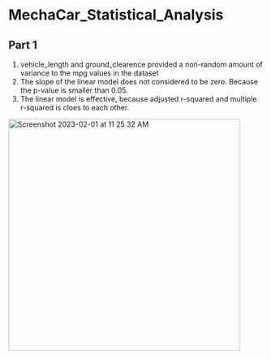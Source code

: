# MechaCar_Statistical_Analysis
## Part 1 
   1. vehicle_length and ground_clearence provided a non-random amount of variance to the mpg values in the dataset
   2. The slope of the linear model does not considered to be zero. Because the p-value is smaller than 0.05.
   3. The linear model is effective, because adjusted r-squared and multiple r-squared is cloes to each other. 
<img width="457" alt="Screenshot 2023-02-01 at 11 25 32 AM" src="https://user-images.githubusercontent.com/116557756/216107994-aaa587dc-63da-4540-9cf9-c8403df4b871.png">
